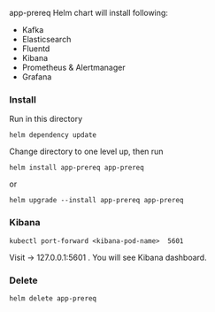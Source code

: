 app-prereq Helm chart will install following:
* Kafka
* Elasticsearch
* Fluentd
* Kibana
* Prometheus & Alertmanager
* Grafana

### Install
Run in this directory
```
helm dependency update
```
Change directory to one level up, then run
```
helm install app-prereq app-prereq
```
or
```
helm upgrade --install app-prereq app-prereq
```

### Kibana
```
kubectl port-forward <kibana-pod-name>  5601
```
Visit -> 127.0.0.1:5601 . You will see Kibana dashboard.

### Delete
```
helm delete app-prereq
```
